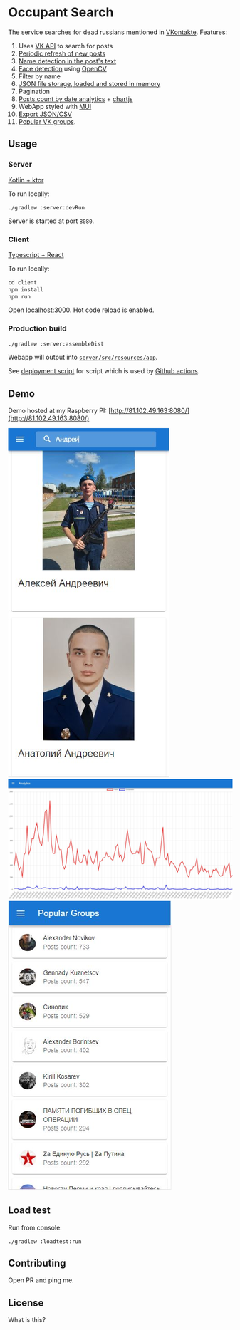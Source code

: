 # Occupant Search

The service searches for dead russians mentioned in [VKontakte](https:://vk.com). Features:
1. Uses [VK API](https://github.com/VKCOM/vk-java-sdk) to search for posts
2. [Periodic refresh of new posts](server/src/main/kotlin/com/occupantsearch/update/UpdateController.kt)
3. [Name detection in the post's text](server/src/main/kotlin/com/occupantsearch/person/PersonTextSearcher.kt)
4. [Face detection](server/src/main/kotlin/com/occupantsearch/image) using [OpenCV](https://opencv.org/)
5. Filter by name
6. [JSON file storage, loaded and stored in memory](server/src/main/kotlin/com/occupantsearch/db)
7. Pagination
8. [Posts count by date analytics](server/src/main/kotlin/com/occupantsearch/analytics/AnalyticsController.kt) + [chartjs](https://www.chartjs.org/)
9. WebApp styled with [MUI](https://mui.com/)
10. [Export JSON/CSV](server/src/main/kotlin/com/occupantsearch/export/ExportController.kt)
11. [Popular VK groups](server/src/main/kotlin/com/occupantsearch/group/GroupDownloader.kt).

## Usage

### Server
[Kotlin + ktor](server)

To run locally:
```
./gradlew :server:devRun
```
Server is started at port `8080`.

### Client
[Typescript + React](client)

To run locally:
```
cd client
npm install
npm run
```
Open [localhost:3000](http://localhost:3000). Hot code reload is enabled.

### Production build
```
./gradlew :server:assembleDist
```
Webapp will output into [`server/src/resources/app`](client/.env).

See [deployment script](deployment/deploy.sh) for script which is used by [Github actions](https://github.com/artemstorozhuk/OccupantSearch/actions).

## Demo
Demo hosted at my Raspberry PI: [http://81.102.49.163:8080/](http://81.102.49.163:8080/)

![Demo](demo/image1.jpg)
![Demo](demo/image2.jpg)
![Demo](demo/image3.jpg)

## Load test

Run from console:
```
./gradlew :loadtest:run
```

## Contributing

Open PR and ping me.

## License
What is this?